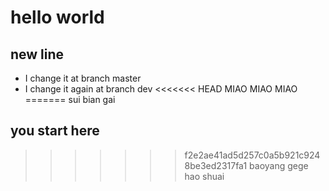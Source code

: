 # hello world

## new line
- I change it at branch master 
- I change it again at branch dev
<<<<<<< HEAD
MIAO MIAO MIAO
=======
sui bian gai
## you start here
>>>>>>> f2e2ae41ad5d257c0a5b921c9248be3ed2317fa1
baoyang gege hao shuai
